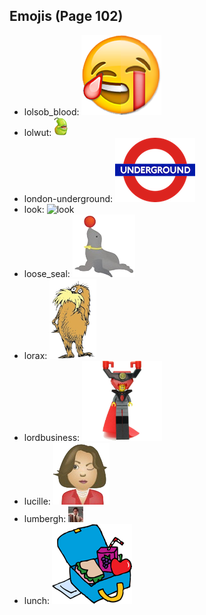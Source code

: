 
## Emojis (Page 102)

* lolsob_blood: ![lolsob_blood](output/lolsob_blood.png)
* lolwut: ![lolwut](output/lolwut.png)
* london-underground: ![london-underground](output/london-underground.png)
* look: ![look](output/look)
* loose_seal: ![loose_seal](output/loose_seal.png)
* lorax: ![lorax](output/lorax.png)
* lordbusiness: ![lordbusiness](output/lordbusiness.png)
* lucille: ![lucille](output/lucille.png)
* lumbergh: ![lumbergh](output/lumbergh.jpg)
* lunch: ![lunch](output/lunch.png)

